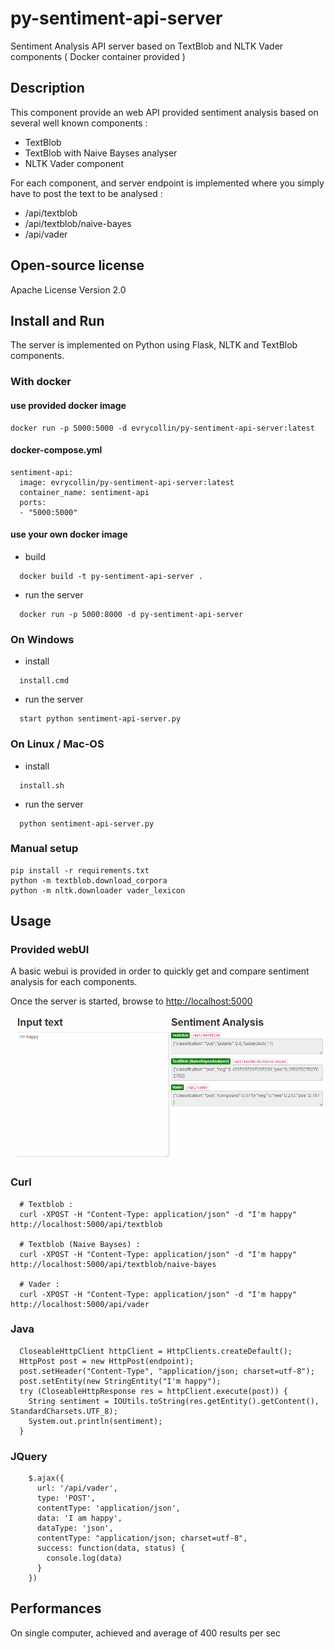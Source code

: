 # py-sentiment-api-server
Sentiment Analysis API server based on TextBlob and NLTK Vader components ( Docker container provided )

## Description

This component provide an web API provided sentiment analysis based on several well known components :

- TextBlob
- TextBlob with Naive Bayses analyser
- NLTK Vader component

For each component, and server endpoint is implemented where you simply have to post the text to be analysed :
- /api/textblob
- /api/textblob/naive-bayes
- /api/vader

## Open-source license

  Apache License Version 2.0

## Install and Run

The server is implemented on Python using Flask, NLTK and TextBlob components.

### With docker

#### use provided docker image
```
docker run -p 5000:5000 -d evrycollin/py-sentiment-api-server:latest
```
#### docker-compose.yml
```
sentiment-api:
  image: evrycollin/py-sentiment-api-server:latest
  container_name: sentiment-api
  ports:
  - "5000:5000"
```

#### use your own docker image

- build

```
  docker build -t py-sentiment-api-server .
```

- run the server

```
  docker run -p 5000:8000 -d py-sentiment-api-server
```


### On Windows

- install

```
  install.cmd
```
- run the server

```
  start python sentiment-api-server.py
```

### On Linux / Mac-OS

- install

```
  install.sh
```
- run the server

```
  python sentiment-api-server.py
```


### Manual setup

```
pip install -r requirements.txt
python -m textblob.download_corpora
python -m nltk.downloader vader_lexicon

```

## Usage

### Provided webUI

A basic webui is provided in order to quickly get and compare sentiment analysis for each components.

Once the server is started, browse to  [http://localhost:5000](http://localhost:5000)

![Screenshot](screenshot-1.png)

### Curl

```
  # Textblob :
  curl -XPOST -H "Content-Type: application/json" -d "I'm happy" http://localhost:5000/api/textblob
  
  # Textblob (Naive Bayses) :
  curl -XPOST -H "Content-Type: application/json" -d "I'm happy" http://localhost:5000/api/textblob/naive-bayes
  
  # Vader :
  curl -XPOST -H "Content-Type: application/json" -d "I'm happy" http://localhost:5000/api/vader
```

### Java

```
  CloseableHttpClient httpClient = HttpClients.createDefault();
  HttpPost post = new HttpPost(endpoint);
  post.setHeader("Content-Type", "application/json; charset=utf-8");
  post.setEntity(new StringEntity("I'm happy");
  try (CloseableHttpResponse res = httpClient.execute(post)) {
    String sentiment = IOUtils.toString(res.getEntity().getContent(), StandardCharsets.UTF_8);
    System.out.println(sentiment);
  }
```

### JQuery

```
    $.ajax({
      url: '/api/vader',
      type: 'POST',
      contentType: 'application/json',
      data: 'I am happy',
      dataType: 'json',
      contentType: "application/json; charset=utf-8",
      success: function(data, status) {
        console.log(data)
      }
    })
```

## Performances

On single computer, achieved and average of 400 results per sec
